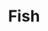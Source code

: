 ---
layout: gallery
title: Fish
weight: 2
permalink: /gallery/fish/
featured_image_path: /assets/images/gallery/fish/29in-splake.jpg
images:
  - title: 29in Splake
    small_image_path: /assets/images/gallery/fish/29in-splake.jpg
    large_image_path: /assets/images/gallery/fish/29in-splake.jpg
  - title: 8 pound small mouth
    small_image_path: /assets/images/gallery/fish/8-pound-small-mouth.jpg
    large_image_path: /assets/images/gallery/fish/8-pound-small-mouth.jpg
  - title: 18in Texas Crappie
    small_image_path: /assets/images/gallery/fish/18-inch-Texas-Crappie_sm.jpg
    large_image_path: /assets/images/gallery/fish/18-inch-Texas-Crappie_lg.jpg
  - title: 32in Walleye
    small_image_path: /assets/images/gallery/fish/32-inch-Walleye_sm.jpg
    large_image_path: /assets/images/gallery/fish/32-inch-Walleye_lg.jpg
  - title: 48in Pike
    small_image_path: /assets/images/gallery/fish/Fish-48in-Pike_sm.jpg
    large_image_path: /assets/images/gallery/fish/Fish-48in-Pike.jpg
  - title: Pedestal Trout
    small_image_path: /assets/images/gallery/fish/Pedestal-Trout_sm.jpg
    large_image_path: /assets/images/gallery/fish/Pedestal-Trout_lg.jpg
  - title: 32in. Colorado Walleye
    small_image_path: /assets/images/gallery/fish/32in-Colorado-Walleye_sm.jpg
    large_image_path: /assets/images/gallery/fish/32in-Colorado-Walleye_lg.jpg
  - title: Colorado Brookies
    small_image_path: /assets/images/gallery/fish/Colorado-Brookies_sm.jpg
    large_image_path: /assets/images/gallery/fish/Colorado-Brookies_lg.jpg
  - title: 12 in. Perch
    small_image_path: /assets/images/gallery/fish/12in-Perch_04-04-10_sm.jpg
    large_image_path: /assets/images/gallery/fish/12in-Perch_04-04-10_lg.jpg
  - title: 30 in. Brown trout
    small_image_path: /assets/images/gallery/fish/30in-Brown-Trout_04-04-10_sm.jpg
    large_image_path: /assets/images/gallery/fish/30in-Brown-Trout_04-04-10_lg.jpg
  - title: South Park catch and crew!
    small_image_path: /assets/images/gallery/fish/south-park-catch_sm.jpg
    large_image_path: /assets/images/gallery/fish/south-park-catch.jpg
  - title: 11in. Bluegill
    small_image_path: /assets/images/gallery/fish/P1010052_sm.jpg
    large_image_path: /assets/images/gallery/fish/P1010052.jpg
  - title: Unbelievable 15-inch 2.5 lb. Bluegill
    small_image_path: /assets/images/gallery/fish/15_bluegill_sm.jpg
    large_image_path: /assets/images/gallery/fish/15_bluegill.jpg
  - title: 23-inch Brown Trout
    small_image_path: /assets/images/gallery/fish/23_brown_trout_sm.jpg
    large_image_path: /assets/images/gallery/fish/23_brown_trout.jpg
  - title: 23-inch Rainbow Trout
    small_image_path: /assets/images/gallery/fish/23_rainbow_trout_sm.jpg
    large_image_path: /assets/images/gallery/fish/23_rainbow_trout.jpg
  - title: 24-inch Cutbow - Gabe
    small_image_path: /assets/images/gallery/fish/24_cutbow_gabe_sm.jpg
    large_image_path: /assets/images/gallery/fish/24_cutbow_gabe.jpg
  - title: 24-inch Wyoming Rainbow
    small_image_path: /assets/images/gallery/fish/24_wyoming_rainbow_sm.jpg
    large_image_path: /assets/images/gallery/fish/24_wyoming_rainbow.jpg
  - title: 25-inch German Brown Trout
    small_image_path: /assets/images/gallery/fish/25_german_brown_sm.jpg
    large_image_path: /assets/images/gallery/fish/25_german_brown.jpg
  - title: 28-inch Rainbow repro.
    small_image_path: /assets/images/gallery/fish/28_rainbow_repro_sm.jpg
    large_image_path: /assets/images/gallery/fish/28_rainbow_repro.jpg
  - title: 30 plus-inch Local Walleye
    small_image_path: /assets/images/gallery/fish/30_local_walleye_sm.jpg
    large_image_path: /assets/images/gallery/fish/30_local_walleye.jpg
  - title: 33-inch Wyoming Rainbow repro.
    small_image_path: /assets/images/gallery/fish/33_wyoming_rainbow_repro_sm.jpg
    large_image_path: /assets/images/gallery/fish/33_wyoming_rainbow_repro.jpg
  - title: 34-inch Laker
    small_image_path: /assets/images/gallery/fish/34_laker_sm.jpg
    large_image_path: /assets/images/gallery/fish/34_laker.jpg
  - title: 40-inch Canadian Northern
    small_image_path: /assets/images/gallery/fish/40_canadian_northern_sm.jpg
    large_image_path: /assets/images/gallery/fish/40_canadian_northern.jpg
  - title: 46-inch Northern
    small_image_path: /assets/images/gallery/fish/46_northern_sm.jpg
    large_image_path: /assets/images/gallery/fish/46_northern.jpg
  - title: Awesome 15-inch Bluegill - Darrel Bearson
    small_image_path: /assets/images/gallery/fish/awesome_15_bluegill_darrel_bearson_sm.jpg
    large_image_path: /assets/images/gallery/fish/awesome_15_bluegill_darrel_bearson.jpg
  - title: Beautiful Rainbow - Kevin Ranson
    small_image_path: /assets/images/gallery/fish/beatiful_rainbow_kevin_ranson_sm.jpg
    large_image_path: /assets/images/gallery/fish/beatiful_rainbow_kevin_ranson.jpg
  - title: Rainbow - Jermy
    small_image_path: /assets/images/gallery/fish/rainbow_jeremy_sm.jpg
    large_image_path: /assets/images/gallery/fish/rainbow_jeremy.jpg
  - title: Reproduction Brown Trout
    small_image_path: /assets/images/gallery/fish/reproduction_brown_trout_sm.jpg
    large_image_path: /assets/images/gallery/fish/reproduction_brown_trout.jpg
  - title: Silver Salmon skin mount
    small_image_path: /assets/images/gallery/fish/silver_salmon_skin_mount_sm.jpg
    large_image_path: /assets/images/gallery/fish/silver_salmon_skin_mount.jpg
  - title: Swim!
    small_image_path: /assets/images/gallery/fish/swim_sm.jpg
    large_image_path: /assets/images/gallery/fish/swim.jpg
  - title: Walleye Dinner
    small_image_path: /assets/images/gallery/fish/walleye_dinner_sm.jpg
    large_image_path: /assets/images/gallery/fish/walleye_dinner.jpg
---